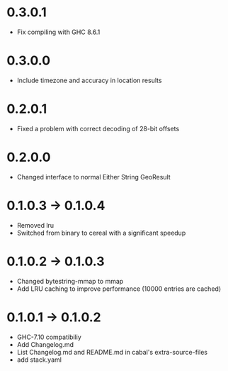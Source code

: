 # 0.3.0.1
- Fix compiling with GHC 8.6.1

# 0.3.0.0
- Include timezone and accuracy in location results

# 0.2.0.1
- Fixed a problem with correct decoding of 28-bit offsets

# 0.2.0.0
- Changed interface to normal Either String GeoResult

# 0.1.0.3 -> 0.1.0.4
- Removed lru
- Switched from binary to cereal with a significant speedup

# 0.1.0.2 -> 0.1.0.3
- Changed bytestring-mmap to mmap
- Add LRU caching to improve performance (10000 entries are cached)

# 0.1.0.1 -> 0.1.0.2

- GHC-7.10 compatibiliy
- Add Changelog.md
- List Changelog.md and README.md in cabal's extra-source-files
- add stack.yaml
